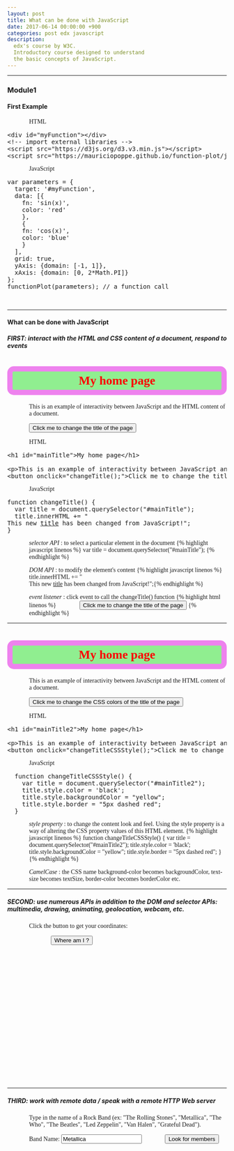```yaml
---
layout: post
title: What can be done with JavaScript
date: 2017-06-14 00:00:00 +900
categories: post edx javascript
description:
  edx's course by W3C.
  Introductory course designed to understand 
  the basic concepts of JavaScript.  
---
```


-------
### Module1

#### First Example

<div id="myFunction"></div>

HTML
<pre>
&lt;div id="myFunction">&lt;/div>
&lt;!-- import external libraries -->
&lt;script src="https://d3js.org/d3.v3.min.js">&lt;/script>
&lt;script src="https://mauriciopoppe.github.io/function-plot/js/function-plot.js">&lt;/script>
</pre>

JavaScript
<pre>
var parameters = {
  target: '#myFunction',
  data: [{
    fn: 'sin(x)', 
    color: 'red'
    },
    {
    fn: 'cos(x)', 
    color: 'blue'
    }         
  ],
  grid: true,
  yAxis: {domain: [-1, 1]},
  xAxis: {domain: [0, 2*Math.PI]}
};
functionPlot(parameters); // a function call
</pre>

<script src="https://d3js.org/d3.v3.min.js"></script>
<script src="https://mauriciopoppe.github.io/function-plot/js/function-plot.js"></script>
<script type="text/javascript">
var parameters = {
  target: '#myFunction',
  data: [{
    fn: 'sin(x)', 
    color: 'red'
    },
    {
    fn: 'cos(x)', 
    color: 'blue'
    }         
  ],
  grid: true,
  yAxis: {domain: [-1, 1]},
  xAxis: {domain: [0, 2*Math.PI]}
};

functionPlot(parameters);
</script>
<br>

------
#### What can be done with JavaScript
##### FIRST: interact with the HTML and CSS content of a document, respond to events
<style>
h1 {
  color:red;
  background-color:lightGreen;
  border:12px solid violet;
  padding: 5px;
  border-radius: 15px;
  text-align: center;
}

p, 
h1 {
  font-family: cursive 
}

p, 
img, 
button {
  margin-left:50px;
}
table {
  margin-top: 20px;
}
table, tr, td {
  border: 1px solid;
} 

td {
  padding:10px;
}
</style> 
<div id="interactWith">
 <h1 id="mainTitle">My home page</h1> 

<p>This is an example of interactivity between JavaScript and the HTML content of a document.</p>
<button class="btn" onclick="changeTitle();">Click me to change the title of the page</button>
</div>
<script>
    function changeTitle() {
      var title = document.querySelector("#mainTitle");
      title.innerHTML += "<br>This new <u>title</u> has been changed from JavaScript!";
    }
</script>

HTML
<pre>
&lt;h1 id="mainTitle">My home page&lt;/h1> 

&lt;p>This is an example of interactivity between JavaScript and the HTML content of a document.&lt;/p>
&lt;button onclick="changeTitle();">Click me to change the title of the page&lt;/button>
</pre>
JavaScript
<pre>
function changeTitle() {
  var title = document.querySelector("#mainTitle");
  title.innerHTML += "<br>This new <u>title</u> has been changed from JavaScript!";
}
</pre>

_selector API_ : to select a particular element in the document 
{% highlight javascript linenos %}
var title = document.querySelector("#mainTitle");
{% endhighlight %}

_DOM API_ : to modify the element's content
{% highlight javascript linenos %}
title.innerHTML += "<br>This new <u>title</u> has been changed from JavaScript!";{% endhighlight %}

_event listener_ : click event to call the changeTitle() function
{% highlight html linenos %}
<button onclick="changeTitle();">Click me to change the title of the page</button>
{% endhighlight %}

---------------
<h1 id="mainTitle2">My home page</h1> 

<p>This is an example of interactivity between JavaScript and the HTML content of a document.</p>
<button class="btn" onclick="changeTitleCSSStyle();">Click me to change the CSS colors of the title of the page</button>

<script>
  function changeTitleCSSStyle() {
    var title = document.querySelector("#mainTitle2");
    title.style.color = 'black';
    title.style.backgroundColor = "yellow";
    title.style.border = "5px dashed red";
  }
</script>

HTML
<pre>
&lt;h1 id="mainTitle2">My home page&lt;/h1> 

&lt;p>This is an example of interactivity between JavaScript and the HTML content of a document.&lt;/p>
&lt;button onclick="changeTitleCSSStyle();">Click me to change the CSS colors of the title of the page&lt;/button>
</pre>
JavaScript
<pre>
  function changeTitleCSSStyle() {
    var title = document.querySelector("#mainTitle2");
    title.style.color = 'black';
    title.style.backgroundColor = "yellow";
    title.style.border = "5px dashed red";
  }
</pre>
_style property_ : to change the content look and feel.
Using the style property is a way of altering the CSS property values of this HTML element.
{% highlight javascript linenos %}
  function changeTitleCSSStyle() {
    var title = document.querySelector("#mainTitle2");
    title.style.color = 'black';
    title.style.backgroundColor = "yellow";
    title.style.border = "5px dashed red";
  }
{% endhighlight %}

_CamelCase_ : the CSS name background-color becomes backgroundColor, text-size becomes textSize, border-color becomes borderColor etc.

------------
##### SECOND: use numerous APIs in addition to the DOM and selector APIs: multimedia, drawing, animating, geolocation, webcam, etc.

<p id="msg">Click the button to get your coordinates:</p>
<p id="address"></p>
 
<button class="btn" onclick="getLocation()">Where am I ?</button>
<div id="map_canvas" style="width: 500px; height: 300px"></div>
<script>
  /* p elements for displaying lat / long and address */
  var displayCoords, myAddress; 
  // used with the google apis
  var geocoder;
  var map;
  var infowindow;
  var marker;
  var uluru;
//
  function initMap() {
    displayCoords=document.getElementById("msg");
    myAddress = document.getElementById("address");
    infowindow = new google.maps.InfoWindow();
    geocoder = new google.maps.Geocoder();
    uluru = {lat: -6.83, lng: 34.0144};
    map = new google.maps.Map(document.getElementById('map_canvas'), {
      zoom: 8,
      center: uluru
    });
    marker = new google.maps.Marker({
      position: uluru,
      map: map
    });
  }
  function getLocation() {
    if (navigator.geolocation) {
      navigator.geolocation.getCurrentPosition(showPosition);
    } else {
      displayCoords.innerHTML="Geolocation API not supported by your browser.";
    }
  }
  /* Called when a position is available */
  function showPosition(position) {
    displayCoords.innerHTML="Latitude: " + position.coords.latitude + 
    "<br />Longitude: " + position.coords.longitude;   
    // Display the map
    showOnGoogleMap(new google.maps.LatLng(position.coords.latitude, position.coords.longitude));
  }
  function showOnGoogleMap(latlng) {
  /* Ask google geocoder for a surface address once we get a longitude and 
 　　a latitude. In fact the reverse geocoder sends back an array of "guesses"
 　　i.e. not only one address object, but several. Each entry in this array
 　　has several properties like street, city, etc. We use the "formatted_address"
 　　one here, but it might be interesting to get the detailed properties in other
 　　applications like a form with street, city, zip code etc. */
　　geocoder.geocode({'latLng': latlng},reverseGeocoderSuccess);
 　 function reverseGeocoderSuccess(results, status) {
    　if (status == google.maps.GeocoderStatus.OK) {
     　 // For debugging
　　　　console.dir(results);
       if (results[1]) {
          map.setZoom(11);
          marker = new google.maps.Marker({
              position: latlng,
              map: map
          });
          infowindow.setContent(results[1].formatted_address);
          infowindow.open(map, marker);
　　　　　// Display address as text in the page
　　　　　myAddress.innerHTML="Adress: " + results[0].formatted_address;
       } else {
         alert('No results found');
       }
        } else {
         alert('Geocoder failed due to: ' + status);
    }
  } // end of reverseGeocoderSuccess
}  // end of showOnGoogleMap
</script>
<script async defer src="https://maps.googleapis.com/maps/api/js?key=AIzaSyAQUYdaSoNGMyevLHGAf7Zqq0qe7L9zcjc&callback=initMap"
  type="text/javascript">
</script>

--------------
##### THIRD: work with remote data / speak with a remote HTTP Web server

  <p>
    Type in the name of a Rock Band (ex: "The Rolling Stones", "Metallica", "The Who", "The Beatles", "Led Zeppelin", "Van Halen", "Grateful Dead").</p>
  
  <label for="bandName">Band Name: </label>
  <input type="text" id="bandName" value="Metallica">
  <button class="btn" onclick="search();">Look for members</button>
  <div id="members"></div>

<script src="https://cdnjs.cloudflare.com/ajax/libs/fetch/0.10.1/fetch.js"></script>

<script>
  var membersDiv = document.querySelector("#members");
  function search() {
    var bandName = document.querySelector("#bandName").value;
    console.log(bandName);
    
    /* API for getting info about an artist/band by name */

    var url = encodeURI("https://wasabi.i3s.unice.fr/api/v1/artist/name/" + bandName);

    console.log(url);
    membersDiv.innerHTML = "";
    fetch(url)
     .then(function(response) {
      /* response is a json string,
         convert it to a pure JavaScript object */
       return response.json();
     })
     .then(function(band) {
        membersDiv.innerHTML += "<h2>Current and old members of " +band.name + "</h2>"
        displayMembers(band.members);
    })
     .catch(function(error) {
        console.log('Error during fetch: ' + error.message);
        membersDiv.innerHTML += "<h2>No Results</h2>"
    });
  }

  function displayMembers(listOfMembers) {
    /* users is a JavaScript object */
    var table = document.createElement("table");
          
    listOfMembers.forEach(function(member) {
      /* iterate on the array of members */
      var row = table.insertRow();
      var memberNameCell = row.insertCell();
      memberNameCell.innerHTML = member.name;
          
      /* Show instruments played by this member */
      var instrumentCell = row.insertCell();
      member.instruments.forEach(function(inst, index) {
        instrumentCell.innerHTML += inst;
        if(index !== member.instruments.length-1) {
          instrumentCell.innerHTML += ",";
        }
      });
      var activeYearsCell = row.insertCell();
      activeYearsCell.innerHTML += member.begin;
      if(member.end !== "") {
        activeYearsCell.innerHTML += " - " + member.end;
      } else {
        activeYearsCell.innerHTML += " - still active in band";
      }
      
    });
    membersDiv.appendChild(table);
  }
</script>